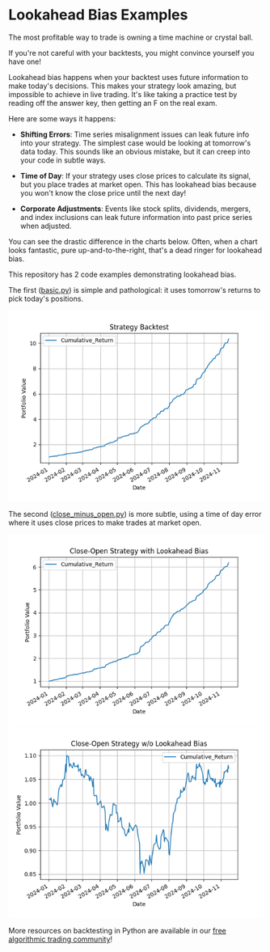 # Lookahead Bias Examples

The most profitable way to trade is owning a time machine or crystal ball. 

If you're not careful with your backtests, you might convince yourself you have one!

Lookahead bias happens when your backtest uses future information to make today's decisions. 
This makes your strategy look amazing, but impossible to achieve in live trading.
It's like taking a practice test by reading off the answer key, then getting an F on the real exam. 

Here are some ways it happens:

* **Shifting Errors**: Time series misalignment issues can leak future info into your strategy. The simplest case would be looking at tomorrow's data today. This sounds like an obvious mistake, but it can creep into your code in subtle ways.

* **Time of Day**: If your strategy uses close prices to calculate its signal, but you place trades at market open. This has lookahead bias because you won't know the close price until the next day!
  
* **Corporate Adjustments**: Events like stock splits, dividends, mergers, and index inclusions can leak future information into past price series when adjusted. 

You can see the drastic difference in the charts below. Often, when a chart looks fantastic, pure up-and-to-the-right, that's a dead ringer for lookahead bias. 

This repository has 2 code examples demonstrating lookahead bias. 

The first ([basic.py](https://github.com/pythonfortraders/lookahead-bias/blob/master/examples/basic.py)) is simple and pathological: it uses tomorrow's returns to pick today's positions.

![bias_basic](https://github.com/pythonfortraders/lookahead-bias/blob/master/plots/bias_basic.png)

The second ([close_minus_open.py](https://github.com/pythonfortraders/lookahead-bias/blob/master/examples/close_minus_open.py)) is more subtle, using a time of day error where it uses close prices to make trades at market open.

![bias_subtle](https://github.com/pythonfortraders/lookahead-bias/blob/master/plots/close_minus_open_biased.png)
![bias_subtle_fixed](https://github.com/pythonfortraders/lookahead-bias/blob/master/plots/close_minus_open_no_bias.png)

More resources on backtesting in Python are available in our [free algorithmic trading community](https://skool.com/algos)!
